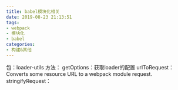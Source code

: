 ```yaml
---
title: babel模块化相关
date: 2019-08-23 21:13:51
tags: 
- webpack
- 模块化
- babel
categories: 
- 构建&其他
---
```

包：loader-utils
方法：
getOptions：获取loader的配置
urlToRequest： Converts some resource URL to a webpack module request.
stringifyRequest： 